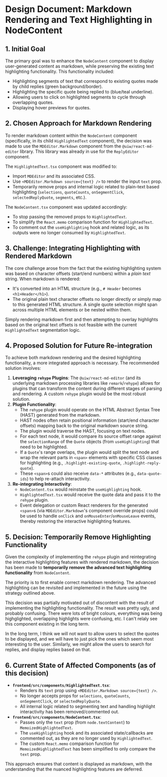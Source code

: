 # Design Document: Markdown Rendering and Text Highlighting in NodeContent

## 1. Initial Goal

The primary goal was to enhance the `NodeContent` component to display user-generated content as markdown, while preserving the existing text highlighting functionality. This functionality included:
- Highlighting segments of text that correspond to existing quotes made by child replies (green background/border).
- Highlighting the specific quote being replied to (blue/teal underline).
- Allowing users to click on highlighted segments to cycle through overlapping quotes.
- Displaying hover previews for quotes.

## 2. Chosen Approach for Markdown Rendering

To render markdown content within the `NodeContent` component (specifically, in its child `HighlightedText` component), the decision was made to use the `MDEditor.Markdown` component from the `@uiw/react-md-editor` library. This library was already in use for the `ReplyEditor` component.

The `HighlightedText.tsx` component was modified to:
- Import `MDEditor` and its associated CSS.
- Use `<MDEditor.Markdown source={text} />` to render the input `text` prop.
- Temporarily remove props and internal logic related to plain-text based highlighting (`selections`, `quoteCounts`, `onSegmentClick`, `selectedReplyQuote`, `segments`, etc.).

The `NodeContent.tsx` component was updated accordingly:
- To stop passing the removed props to `HighlightedText`.
- To simplify the `React.memo` comparison function for `HighlightedText`.
- To comment out the `useHighlighting` hook and related logic, as its outputs were no longer consumed by `HighlightedText`.

## 3. Challenge: Integrating Highlighting with Rendered Markdown

The core challenge arose from the fact that the existing highlighting system was based on character offsets (start/end numbers) within a *plain text* string. When markdown is rendered:
- It's converted into an HTML structure (e.g., `# Header` becomes `<h1>Header</h1>`).
- The original plain text character offsets no longer directly or simply map to this generated HTML structure. A single quote selection might span across multiple HTML elements or be nested within them.

Simply rendering markdown first and then attempting to overlay highlights based on the original text offsets is not feasible with the current `HighlightedText` segmentation logic.

## 4. Proposed Solution for Future Re-integration

To achieve both markdown rendering and the desired highlighting functionality, a more integrated approach is necessary. The recommended solution involves:

1.  **Leveraging `rehype` Plugins**: The `@uiw/react-md-editor` (and its underlying markdown processing libraries like `remark`/`rehype`) allows for plugins that can transform the content during different stages of parsing and rendering. A custom `rehype` plugin would be the most robust solution.
2.  **Plugin Functionality**:
    *   The `rehype` plugin would operate on the HTML Abstract Syntax Tree (HAST) generated from the markdown.
    *   HAST nodes often retain positional information (start/end character offsets) mapping back to the original markdown source string.
    *   The plugin would traverse the HAST, focusing on text nodes.
    *   For each text node, it would compare its source offset range against the `selectionRange` of the `Quote` objects (from `useHighlighting`) that need to be highlighted.
    *   If a `Quote`'s range overlaps, the plugin would split the text node and wrap the relevant parts in `<span>` elements with specific CSS classes for highlighting (e.g., `.highlight-existing-quote`, `.highlight-reply-quote`).
    *   These `<span>`s could also receive `data-*` attributes (e.g., `data-quote-ids`) to help re-attach interactivity.
3.  **Re-integrating Interactivity**:
    *   `NodeContent.tsx` would reinstate the `useHighlighting` hook.
    *   `HighlightedText.tsx` would receive the quote data and pass it to the `rehype` plugin.
    *   Event delegation or custom React renderers for the generated `<span>`s (via `MDEditor.Markdown`'s component override props) could be used to handle `onClick` and `onMouseEnter`/`onMouseLeave` events, thereby restoring the interactive highlighting features.

## 5. Decision: Temporarily Remove Highlighting Functionality

Given the complexity of implementing the `rehype` plugin and reintegrating the interactive highlighting features with rendered markdown, the decision has been made to **temporarily remove the advanced text highlighting functionality** from `NodeContent`.

The priority is to first enable correct markdown rendering. The advanced highlighting can be revisited and implemented in the future using the strategy outlined above.

This decision was partially motivated out of discontent with the result of implementing the highlighting functionality. The result was pretty ugly, and probably confusing. There were lots of bright colours, everything was being highglighted, overlapping highlights were confusing, etc. I can't relaly see this component existing in the long term. 

In the long term, I think we will not want to allow users to select the quotes to be displayed, and we will have to just pick the ones which seem most interesting to the user. Similarly, we might allow the users to search for replies, and display replies based on that.

## 6. Current State of Affected Components (as of this decision)

*   **`frontend/src/components/HighlightedText.tsx`**:
    *   Renders its `text` prop using `<MDEditor.Markdown source={text} />`.
    *   No longer accepts props for `selections`, `quoteCounts`, `onSegmentClick`, or `selectedReplyQuote`.
    *   All internal logic related to segmenting text and handling highlight interactivity has been removed/commented out.
*   **`frontend/src/components/NodeContent.tsx`**:
    *   Passes only the `text` prop (from `node.textContent`) to `MemoizedHighlightedText`.
    *   The `useHighlighting` hook and its associated state/callbacks are commented out, as they are no longer used by `HighlightedText`.
    *   The custom `React.memo` comparison function for `MemoizedHighlightedText` has been simplified to only compare the `text` prop.

This approach ensures that content is displayed as markdown, with the understanding that the nuanced highlighting features are deferred.
